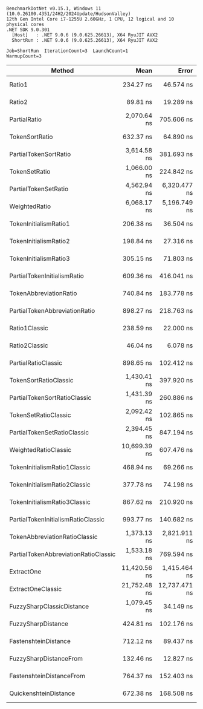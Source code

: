 ```

BenchmarkDotNet v0.15.1, Windows 11 (10.0.26100.4351/24H2/2024Update/HudsonValley)
12th Gen Intel Core i7-1255U 2.60GHz, 1 CPU, 12 logical and 10 physical cores
.NET SDK 9.0.301
  [Host]   : .NET 9.0.6 (9.0.625.26613), X64 RyuJIT AVX2
  ShortRun : .NET 9.0.6 (9.0.625.26613), X64 RyuJIT AVX2

Job=ShortRun  IterationCount=3  LaunchCount=1  
WarmupCount=3  

```
| Method                               | Mean         | Error         | StdDev     | Gen0   | Gen1   | Allocated |
|------------------------------------- |-------------:|--------------:|-----------:|-------:|-------:|----------:|
| Ratio1                               |    234.27 ns |     46.574 ns |   2.553 ns | 0.0191 |      - |     120 B |
| Ratio2                               |     89.81 ns |     19.289 ns |   1.057 ns | 0.0191 |      - |     120 B |
| PartialRatio                         |  2,070.64 ns |    705.606 ns |  38.677 ns | 1.5869 |      - |    9960 B |
| TokenSortRatio                       |    632.37 ns |     64.890 ns |   3.557 ns | 0.1097 |      - |     688 B |
| PartialTokenSortRatio                |  3,614.58 ns |    381.693 ns |  20.922 ns | 2.9106 | 0.0076 |   18264 B |
| TokenSetRatio                        |  1,066.00 ns |    224.842 ns |  12.324 ns | 0.3910 |      - |    2464 B |
| PartialTokenSetRatio                 |  4,562.94 ns |  6,320.477 ns | 346.447 ns | 3.2501 |      - |   20392 B |
| WeightedRatio                        |  6,068.17 ns |  5,196.749 ns | 284.851 ns | 0.8240 |      - |    5184 B |
| TokenInitialismRatio1                |    206.38 ns |     36.504 ns |   2.001 ns | 0.0815 |      - |     512 B |
| TokenInitialismRatio2                |    198.84 ns |     27.316 ns |   1.497 ns | 0.0739 |      - |     464 B |
| TokenInitialismRatio3                |    305.15 ns |     71.803 ns |   3.936 ns | 0.1297 |      - |     816 B |
| PartialTokenInitialismRatio          |    609.36 ns |    416.041 ns |  22.805 ns | 0.3500 |      - |    2200 B |
| TokenAbbreviationRatio               |    740.84 ns |    183.778 ns |  10.074 ns | 0.2737 |      - |    1720 B |
| PartialTokenAbbreviationRatio        |    898.27 ns |    218.763 ns |  11.991 ns | 0.3672 | 0.0010 |    2304 B |
| Ratio1Classic                        |    238.59 ns |     22.000 ns |   1.206 ns | 0.0505 |      - |     320 B |
| Ratio2Classic                        |     46.04 ns |      6.078 ns |   0.333 ns | 0.0318 |      - |     200 B |
| PartialRatioClassic                  |    898.65 ns |    102.412 ns |   5.614 ns | 0.5360 | 0.0019 |    3368 B |
| TokenSortRatioClassic                |  1,430.41 ns |    397.920 ns |  21.811 ns | 0.3414 |      - |    2152 B |
| PartialTokenSortRatioClassic         |  1,431.39 ns |    260.886 ns |  14.300 ns | 0.3929 |      - |    2472 B |
| TokenSetRatioClassic                 |  2,092.42 ns |    102.865 ns |   5.638 ns | 0.6714 |      - |    4224 B |
| PartialTokenSetRatioClassic          |  2,394.45 ns |    847.194 ns |  46.438 ns | 0.9079 |      - |    5712 B |
| WeightedRatioClassic                 | 10,699.39 ns |    607.476 ns |  33.298 ns | 2.0294 |      - |   12770 B |
| TokenInitialismRatio1Classic         |    468.94 ns |     69.266 ns |   3.797 ns | 0.1440 |      - |     904 B |
| TokenInitialismRatio2Classic         |    377.78 ns |     74.198 ns |   4.067 ns | 0.1173 |      - |     736 B |
| TokenInitialismRatio3Classic         |    867.62 ns |    210.920 ns |  11.561 ns | 0.2470 |      - |    1552 B |
| PartialTokenInitialismRatioClassic   |    993.77 ns |    140.682 ns |   7.711 ns | 0.3414 |      - |    2144 B |
| TokenAbbreviationRatioClassic        |  1,373.13 ns |  2,821.911 ns | 154.678 ns | 0.4749 |      - |    2984 B |
| PartialTokenAbbreviationRatioClassic |  1,533.18 ns |    769.594 ns |  42.184 ns | 0.6180 |      - |    3896 B |
| ExtractOne                           | 11,420.56 ns |  1,415.464 ns |  77.586 ns | 1.9379 |      - |   12208 B |
| ExtractOneClassic                    | 21,752.48 ns | 12,737.471 ns | 698.184 ns | 4.4556 |      - |   28003 B |
| FuzzySharpClassicDistance            |  1,079.45 ns |     34.149 ns |   1.872 ns | 0.0496 |      - |     320 B |
| FuzzySharpDistance                   |    424.81 ns |    102.176 ns |   5.601 ns | 0.0191 |      - |     120 B |
| FastenshteinDistance                 |    712.12 ns |     89.437 ns |   4.902 ns | 0.0229 |      - |     144 B |
| FuzzySharpDistanceFrom               |    132.46 ns |     12.827 ns |   0.703 ns |      - |      - |         - |
| FastenshteinDistanceFrom             |    764.37 ns |    152.403 ns |   8.354 ns |      - |      - |         - |
| QuickenshteinDistance                |    672.38 ns |    168.508 ns |   9.237 ns |      - |      - |         - |
